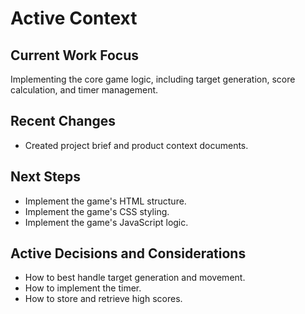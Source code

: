 # Active Context

## Current Work Focus
Implementing the core game logic, including target generation, score calculation, and timer management.

## Recent Changes
- Created project brief and product context documents.

## Next Steps
- Implement the game's HTML structure.
- Implement the game's CSS styling.
- Implement the game's JavaScript logic.

## Active Decisions and Considerations
- How to best handle target generation and movement.
- How to implement the timer.
- How to store and retrieve high scores.
